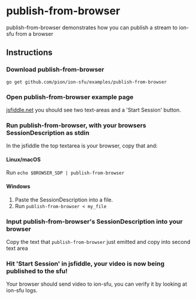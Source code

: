 # publish-from-browser
publish-from-browser demonstrates how you can publish a stream to ion-sfu from a browser

## Instructions
### Download publish-from-browser
```
go get github.com/pion/ion-sfu/examples/publish-from-browser
```

### Open publish-from-browser example page
[jsfiddle.net](https://jsfiddle.net/j3yhron4/) you should see two text-areas and a 'Start Session' button.

### Run publish-from-browser, with your browsers SessionDescription as stdin
In the jsfiddle the top textarea is your browser, copy that and:
#### Linux/macOS
Run `echo $BROWSER_SDP | publish-from-browser`
#### Windows
1. Paste the SessionDescription into a file.
1. Run `publish-from-browser < my_file`

### Input publish-from-browser's SessionDescription into your browser
Copy the text that `publish-from-browser` just emitted and copy into second text area

### Hit 'Start Session' in jsfiddle, your video is now being published to the sfu!
Your browser should send video to ion-sfu, you can verify it by looking at ion-sfu logs.